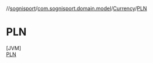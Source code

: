 //[sognisport](../../../../index.md)/[com.sognisport.domain.model](../../index.md)/[Currency](../index.md)/[PLN](index.md)

# PLN

[JVM]\
[PLN](index.md)
